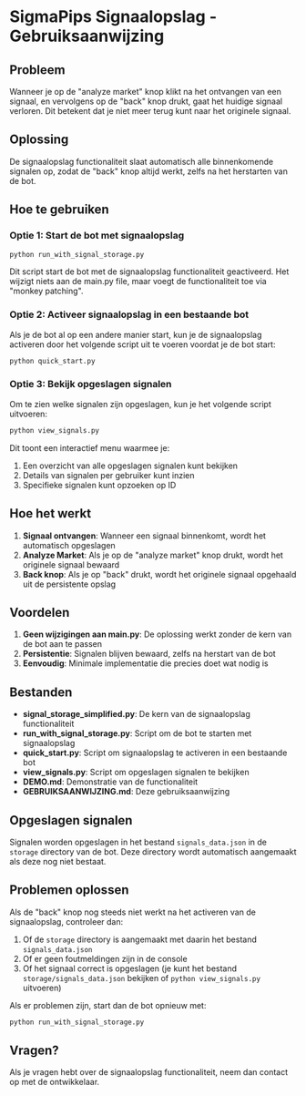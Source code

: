 # SigmaPips Signaalopslag - Gebruiksaanwijzing

## Probleem

Wanneer je op de "analyze market" knop klikt na het ontvangen van een signaal, en vervolgens op de "back" knop drukt, gaat het huidige signaal verloren. Dit betekent dat je niet meer terug kunt naar het originele signaal.

## Oplossing

De signaalopslag functionaliteit slaat automatisch alle binnenkomende signalen op, zodat de "back" knop altijd werkt, zelfs na het herstarten van de bot.

## Hoe te gebruiken

### Optie 1: Start de bot met signaalopslag

```bash
python run_with_signal_storage.py
```

Dit script start de bot met de signaalopslag functionaliteit geactiveerd. Het wijzigt niets aan de main.py file, maar voegt de functionaliteit toe via "monkey patching".

### Optie 2: Activeer signaalopslag in een bestaande bot

Als je de bot al op een andere manier start, kun je de signaalopslag activeren door het volgende script uit te voeren voordat je de bot start:

```bash
python quick_start.py
```

### Optie 3: Bekijk opgeslagen signalen

Om te zien welke signalen zijn opgeslagen, kun je het volgende script uitvoeren:

```bash
python view_signals.py
```

Dit toont een interactief menu waarmee je:
1. Een overzicht van alle opgeslagen signalen kunt bekijken
2. Details van signalen per gebruiker kunt inzien
3. Specifieke signalen kunt opzoeken op ID

## Hoe het werkt

1. **Signaal ontvangen**: Wanneer een signaal binnenkomt, wordt het automatisch opgeslagen
2. **Analyze Market**: Als je op de "analyze market" knop drukt, wordt het originele signaal bewaard
3. **Back knop**: Als je op "back" drukt, wordt het originele signaal opgehaald uit de persistente opslag

## Voordelen

1. **Geen wijzigingen aan main.py**: De oplossing werkt zonder de kern van de bot aan te passen
2. **Persistentie**: Signalen blijven bewaard, zelfs na herstart van de bot
3. **Eenvoudig**: Minimale implementatie die precies doet wat nodig is

## Bestanden

- **signal_storage_simplified.py**: De kern van de signaalopslag functionaliteit
- **run_with_signal_storage.py**: Script om de bot te starten met signaalopslag
- **quick_start.py**: Script om signaalopslag te activeren in een bestaande bot
- **view_signals.py**: Script om opgeslagen signalen te bekijken
- **DEMO.md**: Demonstratie van de functionaliteit
- **GEBRUIKSAANWIJZING.md**: Deze gebruiksaanwijzing

## Opgeslagen signalen

Signalen worden opgeslagen in het bestand `signals_data.json` in de `storage` directory van de bot. Deze directory wordt automatisch aangemaakt als deze nog niet bestaat.

## Problemen oplossen

Als de "back" knop nog steeds niet werkt na het activeren van de signaalopslag, controleer dan:

1. Of de `storage` directory is aangemaakt met daarin het bestand `signals_data.json`
2. Of er geen foutmeldingen zijn in de console
3. Of het signaal correct is opgeslagen (je kunt het bestand `storage/signals_data.json` bekijken of `python view_signals.py` uitvoeren)

Als er problemen zijn, start dan de bot opnieuw met:

```bash
python run_with_signal_storage.py
```

## Vragen?

Als je vragen hebt over de signaalopslag functionaliteit, neem dan contact op met de ontwikkelaar. 